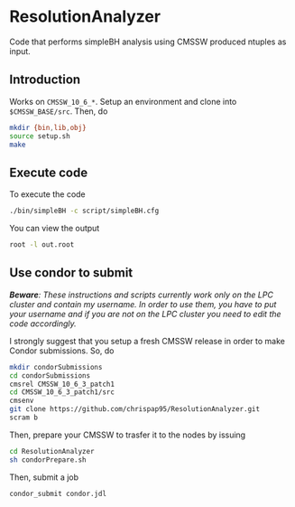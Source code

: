 # ResolutionAnalyzer
Code that performs simpleBH analysis using CMSSW produced ntuples as input.

## Introduction
Works on ```CMSSW_10_6_*```. Setup an environment and clone into ```$CMSSW_BASE/src```.
Then, do
```bash
mkdir {bin,lib,obj}
source setup.sh
make
```

## Execute code
To execute the code
```bash
./bin/simpleBH -c script/simpleBH.cfg
```

You can view the output
```bash
root -l out.root
```

## Use condor to submit
*__Beware__: These instructions and scripts currently work only on the LPC cluster and contain my username. In order to use them, you have to put your username and if you are not on the LPC cluster you need to edit the code accordingly.*

I strongly suggest that you setup a fresh CMSSW release in order to make Condor submissions. So, do
```bash
mkdir condorSubmissions
cd condorSubmissions
cmsrel CMSSW_10_6_3_patch1
cd CMSSW_10_6_3_patch1/src
cmsenv
git clone https://github.com/chrispap95/ResolutionAnalyzer.git
scram b
```
Then, prepare your CMSSW to trasfer it to the nodes by issuing
```bash
cd ResolutionAnalyzer
sh condorPrepare.sh
```

Then, submit a job
```bash
condor_submit condor.jdl
```
